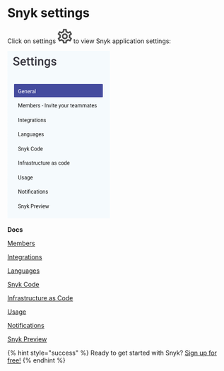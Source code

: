 # Snyk settings

Click on settings ![](../../.gitbook/assets/cog_icon.png) to view Snyk application settings:

![](../../.gitbook/assets/screenshot_2021-07-19_at_15.52.02.png)

**Docs**

[Members](user-and-group-management/managing-groups-and-organizations/invite-and-collaborate-with-team-members/)

[Integrations](integrations/)

[Languages](https://support.snyk.io/hc/en-us/sections/360001087857-Language-package-manager-support/)

[Snyk Code](snyk-code/)

[Infrastructure as Code](snyk-infrastructure-as-code/)

[Usage](user-and-group-management/managing-settings/usage-page-details/)

[Notifications](user-and-group-management/notifications/notification-management/)

[Snyk Preview](getting-started/snyk-billing-plan-onboarding/snyk-preview/)

{% hint style="success" %}
Ready to get started with Snyk? [Sign up for free!](https://snyk.io/login?cta=sign-up&loc=footer&page=support_docs_page)
{% endhint %}

